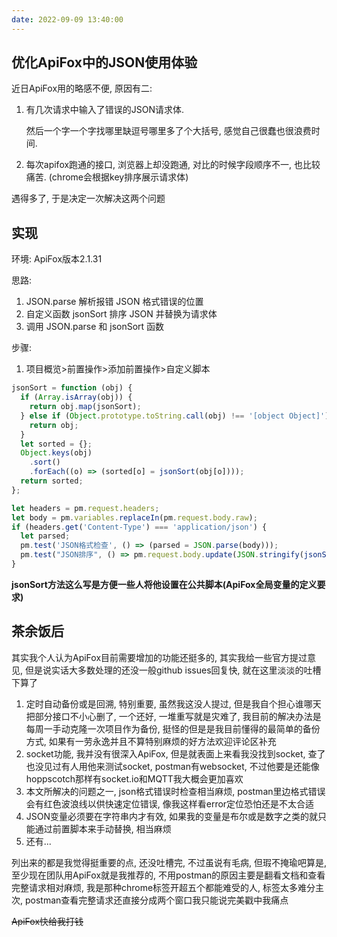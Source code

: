 ```yaml
---
date: 2022-09-09 13:40:00
---
```


## 优化ApiFox中的JSON使用体验

近日ApiFox用的略感不便, 原因有二:

1. 有几次请求中输入了错误的JSON请求体.

   然后一个字一个字找哪里缺逗号哪里多了个大括号, 感觉自己很蠢也很浪费时间.

2. 每次apifox跑通的接口, 浏览器上却没跑通, 对比的时候字段顺序不一, 也比较痛苦. (chrome会根据key排序展示请求体)

遇得多了, 于是决定一次解决这两个问题



## 实现

环境: ApiFox版本2.1.31

思路: 

1. JSON.parse 解析报错 JSON 格式错误的位置
2. 自定义函数 jsonSort 排序 JSON 并替换为请求体
3. 调用 JSON.parse 和 jsonSort 函数

步骤:

1. 项目概览>前置操作>添加前置操作>自定义脚本

```JavaScript
jsonSort = function (obj) {
  if (Array.isArray(obj)) {
    return obj.map(jsonSort);
  } else if (Object.prototype.toString.call(obj) !== '[object Object]') {
    return obj;
  }
  let sorted = {};
  Object.keys(obj)
    .sort()
    .forEach((o) => (sorted[o] = jsonSort(obj[o])));
  return sorted;
};

let headers = pm.request.headers;
let body = pm.variables.replaceIn(pm.request.body.raw);
if (headers.get('Content-Type') === 'application/json') {
  let parsed;
  pm.test('JSON格式检查', () => (parsed = JSON.parse(body)));
  pm.test("JSON排序", () => pm.request.body.update(JSON.stringify(jsonSort(parsed), null, 2)))
}
```

**jsonSort方法这么写是方便一些人将他设置在公共脚本(ApiFox全局变量的定义要求)**



## 茶余饭后

其实我个人认为ApiFox目前需要增加的功能还挺多的, 其实我给一些官方提过意见, 但是说实话大多数处理的还没一般github issues回复快, 就在这里淡淡的吐槽下算了

1. 定时自动备份或是回溯, 特别重要, 虽然我这没人提过, 但是我自个担心谁哪天把部分接口不小心删了, 一个还好, 一堆重写就是灾难了, 我目前的解决办法是每周一手动克隆一次项目作为备份, 挺怪的但是是我目前懂得的最简单的备份方式, 如果有一劳永逸并且不算特别麻烦的好方法欢迎评论区补充
2. socket功能, 我并没有很深入ApiFox, 但是就表面上来看我没找到socket, 查了也没见过有人用他来测试socket, postman有websocket, 不过他要是还能像hoppscotch那样有socket.io和MQTT我大概会更加喜欢
3. 本文所解决的问题之一, json格式错误时检查相当麻烦, postman里边格式错误会有红色波浪线以供快速定位错误, 像我这样看error定位恐怕还是不太合适
4. JSON变量必须要在字符串内才有效, 如果我的变量是布尔或是数字之类的就只能通过前置脚本来手动替换, 相当麻烦
5. 还有...

列出来的都是我觉得挺重要的点, 还没吐槽完, 不过虽说有毛病, 但瑕不掩瑜吧算是, 至少现在团队用ApiFox就是我推荐的, 不用postman的原因主要是翻看文档和查看完整请求相对麻烦, 我是那种chrome标签开超五个都能难受的人, 标签太多难分主次, postman查看完整请求还直接分成两个窗口我只能说完美戳中我痛点

~~ApiFox快给我打钱~~

